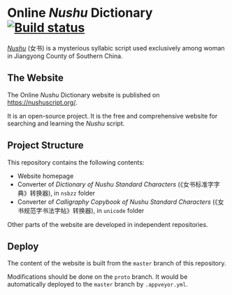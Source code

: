 # Online _Nushu_ Dictionary [![Build status](https://ci.appveyor.com/api/projects/status/08un6ojbgni1433o?svg=true)](https://ci.appveyor.com/project/chromezh/nushu-script-github-io)

[_Nushu_](https://en.wikipedia.org/wiki/N%C3%BCshu) (女书) is a mysterious syllabic script used exclusively among woman in Jiangyong County of Southern China.

## The Website

The Online _Nushu_ Dictionary website is published on <https://nushuscript.org/>.

It is an open-source project. It is the free and comprehensive website for searching and learning the _Nushu_ script.

## Project Structure

This repository contains the following contents:

* Website homepage
* Converter of _Dictionary of Nushu Standard Characters_ (《女书标准字字典》转换器), in `nsbzz` folder
* Converter of _Calligraphy Copybook of Nushu Standard Characters_ (《女书规范字书法字帖》转换器), in `unicode` folder

Other parts of the website are developed in independent repositories.

## Deploy

The content of the website is built from the `master` branch of this repository.

Modifications should be done on the `proto` branch. It would be automatically deployed to the `master` branch by `.appveyor.yml`.
